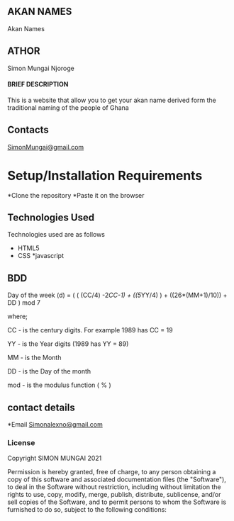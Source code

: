 ## AKAN NAMES
Akan Names 
## ATHOR
Simon Mungai Njoroge

#### BRIEF DESCRIPTION
This is a website that allow you to get your akan name derived form the traditional naming of the people of Ghana 
## Contacts 
SimonMungai@gmail.com
# Setup/Installation Requirements
*Clone the repository
*Paste it on the browser

## Technologies Used
Technologies used are as follows
* HTML5
* CSS
*javascript

## BDD 
Day of the week (d) = ( ( (CC/4) -2*CC-1) + ((5*YY/4) ) + ((26*(MM+1)/10)) + DD ) mod 7

 where;

 CC - is the century digits. For example 1989 has CC = 19

 YY - is the Year digits (1989 has YY = 89)

 MM -  is the Month

 DD - is the Day of the month 

 mod - is the modulus function ( % )


## contact details
*Email Simonalexno@gmail.com

### License
Copyright SIMON MUNGAI 2021

Permission is hereby granted, free of charge, to any person obtaining a copy
of this software and associated documentation files (the "Software"), to deal
in the Software without restriction, including without limitation the rights
to use, copy, modify, merge, publish, distribute, sublicense, and/or sell
copies of the Software, and to permit persons to whom the Software is
furnished to do so, subject to the following conditions:
